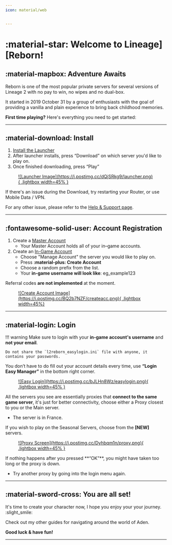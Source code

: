 ```yaml
---
icon: material/web


---
```


# :material-star: Welcome to Lineage][Reborn!

## :material-mapbox: Adventure Awaits
Reborn is one of the most popular private servers for several versions of Lineage 2 with no pay to win, no wipes and no dual-box. 

It started in 2019 October 31 by a group of enthusiasts with the goal of providing a vanilla and plain experience to bring back childhood memories.

**First time playing?** Here's everything you need to get started:

<hr>

## :material-download: Install
1. [Install the Launcher](https://l2reborn.org/installer)
2. After launcher installs, press “Download” on which server you'd like to play on.
3. Once finished downloading, press “Play”

<figure markdown="span">
    <a href="https://postimg.cc/K44NxzGK">
    ![Launcher Image](https://i.postimg.cc/dQjSRkg9/launcher.png){ .lightbox width=45% }
    </a>
</figure>

If there's an issue during the Download, try restarting your Router, or use Mobile Data / VPN.

For any other issue, please refer to the [Help & Support page](/faq/General/TechnicalIssues/outside/#general).

<hr>

## :fontawesome-solid-user: Account Registration

1. Create a [Master Account](https://l2reborn.org/signin/)
    - Your Master Account holds all of your in–game accounts. 
2. Create an [In-Game Account](https://l2reborn.org/account-summary/)
    - Choose "Manage Account" the server you would like to play on. 
    - Press **:material-plus: Create Account**
    - Choose a random prefix from the list.
    - Your **in-game username will look like**: eg_example123

Referral codes **are not implemented** at the moment.

<figure markdown="span">
    <a href="https://postimg.cc/zyB41pRW">
    ![Create Account Image](https://i.postimg.cc/BQ2b7NZF/createacc.png){ .lightbox width=45%}
    </a>
</figure>

<hr>

## :material-login: Login

!!! warning
    Make sure to login with your **in-game account's username** and **not your email**.

    Do not share the `l2reborn_easylogin.ini` file with anyone, it contains your passwords.

You don’t have to do fill out your account details every time, use **“Login Easy Manager”** in the bottom right corner.

<figure markdown="span">
    <a href="https://postimg.cc/xJJzDr97">
    ![Easy Login](https://i.postimg.cc/bJLHn8Wz/easylogin.png){ .lightbox width=45% }
    </a>
</figure>

All the servers you see are essentially proxies that **connect to the same game server**, it's just for better connectivity, 
choose either a Proxy closest to you or the Main server.

- The server is in France.

If you wish to play on the Seasonal Servers, choose from the **[NEW]** servers.

<figure markdown="span">
    <a href="https://postimg.cc/grMJpzMT">
    ![Proxy Screen](https://i.postimg.cc/Dyhbqm1n/proxy.png){ .lightbox width=45% }
    </a>
</figure>
If nothing happens after you pressed **“OK”**, you might have taken too long or the proxy is down. 

- Try another proxy by going into the login menu again.

<hr>


## :material-sword-cross: You are all set!

It's time to create your character now, I hope you enjoy your your journey. :slight_smile:

Check out my other guides for navigating around the world of Aden.

**Good luck & have fun!**

<hr>





